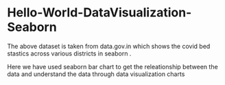 # Hello-World-DataVisualization-Seaborn
The above dataset is taken from data.gov.in which shows the covid bed stastics across various districts in seaborn .

Here we have used seaborn bar chart to get the releationship between the data and understand the data through data visualization charts
